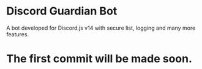 # Discord Guardian Bot
A bot developed for Discord.js v14 with secure list, logging and many more features.

# The first commit will be made soon.

